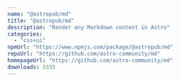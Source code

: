 ```yaml
---
name: "@astropub/md"
title: "@astropub/md"
description: "Render any Markdown content in Astro"
categories:
  - "css+ui"
npmUrl: "https://www.npmjs.com/package/@astropub/md"
repoUrl: "https://github.com/astro-community/md"
homepageUrl: "https://github.com/astro-community/md"
downloads: 3335
---
```

